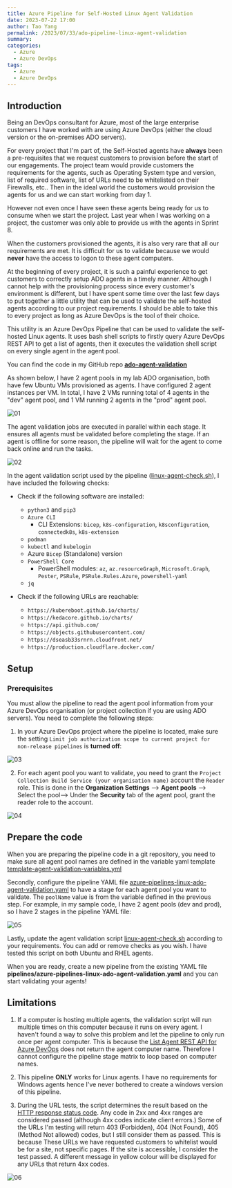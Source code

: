 ```yaml
---
title: Azure Pipeline for Self-Hosted Linux Agent Validation
date: 2023-07-22 17:00
author: Tao Yang
permalink: /2023/07/33/ado-pipeline-linux-agent-validation
summary:
categories:
  - Azure
  - Azure DevOps
tags:
  - Azure
  - Azure DevOps
---
```


## Introduction

Being an DevOps consultant for Azure, most of the large enterprise customers I have worked with are using Azure DevOps (either the cloud version or the on-premises ADO servers).

For every project that I'm part of, the Self-Hosted agents have **always** been a pre-requisites that we request customers to provision before the start of our engagements. The project team would provide customers the requirements for the agents, such as Operating System type and version, list of required software, list of URLs need to be whitelisted on their Firewalls, etc.. Then in the ideal world the customers would provision the agents for us and we can start working from day 1.

However not even once I have seen these agents being ready for us to consume when we start the project. Last year when I was working on a project, the customer was only able to provide us with the agents in Sprint 8.

When the customers provisioned the agents, it is also very rare that all our requirements are met. It is difficult for us to validate because we would **never** have the access to logon to these agent computers.

At the beginning of every project, it is such a painful experience to get customers to correctly setup ADO agents in a timely manner. Although I cannot help with the provisioning process since every customer's environment is different, but I have spent some time over the last few days to put together a little utility that can be used to validate the self-hosted agents according to our project requirements. I should be able to take this to every project as long as Azure DevOps is the tool of their choice.

This utility is an Azure DevOps Pipeline that can be used to validate the self-hosted Linux agents. It uses bash shell scripts to firstly query Azure DevOps REST API to get a list of agents, then it executes the validation shell script on every single agent in the agent pool.

You can find the code in my GitHub repo **[ado-agent-validation](https://github.com/tyconsulting/ado-agent-validation)**

As shown below, I have 2 agent pools in my lab ADO organisation, both have few Ubuntu VMs provisioned as agents. I have configured 2 agent instances per VM. In total, I have 2 VMs running total of 4 agents in the "dev" agent pool, and 1 VM running 2 agents in the "prod" agent pool.

![01](../../../../assets/images/2023/07/ado-agent-validation-01.jpg)

The agent validation jobs are executed in parallel within each stage. It ensures all agents must be validated before completing the stage. If an agent is offline for some reason, the pipeline will wait for the agent to come back online and run the tasks.

![02](../../../../assets/images/2023/07/ado-agent-validation-02.jpg)

In the agent validation script used by the pipeline ([linux-agent-check.sh](https://github.com/tyconsulting/ado-agent-validation/blob/main/scripts/linux-agent-check.sh)), I have included the following checks:

* Check if the following software are installed:
  * `python3` and `pip3`
  * `Azure CLI`
    * CLI Extensions: `bicep`, `k8s-configuration`, `k8sconfiguration`, `connectedk8s`, `k8s-extension`
  * `podman`
  * `kubectl` and `kubelogin`
  * Azure `Bicep` (Standalone) version
  * `PowerShell Core`
    * PowerShell modules: `az`, `az.resourceGraph`, `Microsoft.Graph`, `Pester`, `PSRule`, `PSRule.Rules.Azure`, `powershell-yaml`
  * `jq`

* Check if the following URLs are reachable:
  * `https://kubereboot.github.io/charts/`
  * `https://kedacore.github.io/charts/`
  * `https://api.github.com/`
  * `https://objects.githubusercontent.com/`
  * `https://dseasb33srnrn.cloudfront.net/`
  * `https://production.cloudflare.docker.com/`

## Setup

### Prerequisites

You must allow the pipeline to read the agent pool information from your Azure DevOps organisation (or project collection if you are using ADO servers). You need to complete the following steps:

1. In your Azure DevOps project where the pipeline is located, make sure the setting `Limit job authorization scope to current project for non-release pipelines` is **turned off**:

![03](../../../../assets/images/2023/07/ado-agent-validation-03.jpg)

2. For each agent pool you want to validate, you need to grant the `Project Collection Build Service (your organisation name)` account the `Reader` role. This is done in the **Organization Settings** --> **Agent pools** --> Select the pool--> Under the **Security** tab of the agent pool, grant the reader role to the account.

![04](../../../../assets/images/2023/07/ado-agent-validation-04.jpg)

## Prepare the code

When you are preparing the pipeline code in a git repository, you need to make sure all agent pool names are defined in the variable yaml template [template-agent-validation-variables.yml](https://github.com/tyconsulting/ado-agent-validation/blob/main/pipelines/templates/template-agent-validation-variables.yml)

Secondly, configure the pipeline YAML file [azure-pipelines-linux-ado-agent-validation.yaml](https://github.com/tyconsulting/ado-agent-validation/blob/main/pipelines/azure-pipelines-linux-ado-agent-validation.yaml) to have a stage for each agent pool you want to validate. The `poolName` value is from the variable defined in the previous step. For example, in my sample code, I have 2 agent pools (dev and prod), so I have 2 stages in the pipeline YAML file:

![05](../../../../assets/images/2023/07/ado-agent-validation-05.jpg)

Lastly, update the agent validation script [linux-agent-check.sh](https://github.com/tyconsulting/ado-agent-validation/blob/main/scripts/linux-agent-check.sh) according to your requirements. You can add or remove checks as you wish. I have tested this script on both Ubuntu and RHEL agents.

When you are ready, create a new pipeline from the existing YAML file **pipelines/azure-pipelines-linux-ado-agent-validation.yaml** and you can start validating your agents!

## Limitations

1. If a computer is hosting multiple agents, the validation script will run multiple times on this computer because it runs on every agent. I haven't found a way to solve this problem and let the pipeline to only run once per agent computer. This is because the [List Agent REST API for Azure DevOps](https://learn.microsoft.com/en-us/rest/api/azure/devops/distributedtask/agents/list?view=azure-devops-rest-7.0) does not return the agent computer name. Therefore I cannot configure the pipeline stage matrix to loop based on computer names.

2. This pipeline **ONLY** works for Linux agents. I have no requirements for Windows agents hence I've never bothered to create a windows version of this pipeline.

3. During the URL tests, the script determines the result based on the [HTTP response status code](https://en.wikipedia.org/wiki/List_of_HTTP_status_codes). Any code in 2xx and 4xx ranges are considered passed (although 4xx codes indicate client errors.) Some of the URLs I'm testing will return 403 (Forbidden), 404 (Not Found), 405 (Method Not allowed) codes, but I still consider them as passed. This is because These URLs we have requested customers to whitelist would be for a site, not specific pages. If the site is accessible, I consider the test passed. A different message in yellow colour will be displayed for any URLs that return 4xx codes.

![06](../../../../assets/images/2023/07/ado-agent-validation-06.jpg)
